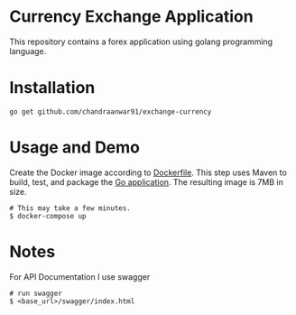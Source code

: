 # Currency Exchange Application

This repository contains a forex application using golang programming language.

# Installation
```shell
go get github.com/chandraanwar91/exchange-currency
```

# Usage and Demo

Create the Docker image according to [Dockerfile](Dockerfile).
This step uses Maven to build, test, and package the [Go application](app.go).
The resulting image is 7MB in size.

```shell
# This may take a few minutes.
$ docker-compose up
```

# Notes

For API Documentation I use swagger

```shell
# run swagger 
$ <base_url>/swagger/index.html
```
